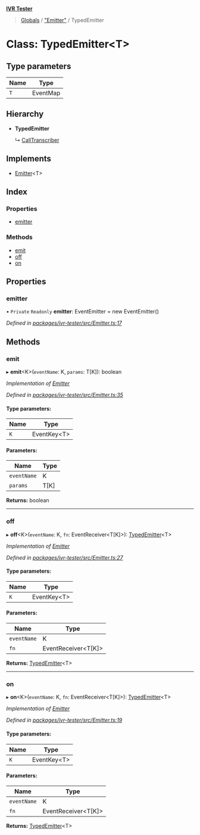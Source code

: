 **[IVR Tester](../README.md)**

> [Globals](../README.md) / ["Emitter"](../modules/_emitter_.md) / TypedEmitter

# Class: TypedEmitter\<T>

## Type parameters

Name | Type |
------ | ------ |
`T` | EventMap |

## Hierarchy

* **TypedEmitter**

  ↳ [CallTranscriber](_call_transcription_calltranscriber_.calltranscriber.md)

## Implements

* [Emitter](../interfaces/_emitter_.emitter.md)\<T>

## Index

### Properties

* [emitter](_emitter_.typedemitter.md#emitter)

### Methods

* [emit](_emitter_.typedemitter.md#emit)
* [off](_emitter_.typedemitter.md#off)
* [on](_emitter_.typedemitter.md#on)

## Properties

### emitter

• `Private` `Readonly` **emitter**: EventEmitter = new EventEmitter()

*Defined in [packages/ivr-tester/src/Emitter.ts:17](https://github.com/SketchingDev/ivr-tester/blob/5493745/packages/ivr-tester/src/Emitter.ts#L17)*

## Methods

### emit

▸ **emit**\<K>(`eventName`: K, `params`: T[K]): boolean

*Implementation of [Emitter](../interfaces/_emitter_.emitter.md)*

*Defined in [packages/ivr-tester/src/Emitter.ts:35](https://github.com/SketchingDev/ivr-tester/blob/5493745/packages/ivr-tester/src/Emitter.ts#L35)*

#### Type parameters:

Name | Type |
------ | ------ |
`K` | EventKey\<T> |

#### Parameters:

Name | Type |
------ | ------ |
`eventName` | K |
`params` | T[K] |

**Returns:** boolean

___

### off

▸ **off**\<K>(`eventName`: K, `fn`: EventReceiver\<T[K]>): [TypedEmitter](_emitter_.typedemitter.md)\<T>

*Implementation of [Emitter](../interfaces/_emitter_.emitter.md)*

*Defined in [packages/ivr-tester/src/Emitter.ts:27](https://github.com/SketchingDev/ivr-tester/blob/5493745/packages/ivr-tester/src/Emitter.ts#L27)*

#### Type parameters:

Name | Type |
------ | ------ |
`K` | EventKey\<T> |

#### Parameters:

Name | Type |
------ | ------ |
`eventName` | K |
`fn` | EventReceiver\<T[K]> |

**Returns:** [TypedEmitter](_emitter_.typedemitter.md)\<T>

___

### on

▸ **on**\<K>(`eventName`: K, `fn`: EventReceiver\<T[K]>): [TypedEmitter](_emitter_.typedemitter.md)\<T>

*Implementation of [Emitter](../interfaces/_emitter_.emitter.md)*

*Defined in [packages/ivr-tester/src/Emitter.ts:19](https://github.com/SketchingDev/ivr-tester/blob/5493745/packages/ivr-tester/src/Emitter.ts#L19)*

#### Type parameters:

Name | Type |
------ | ------ |
`K` | EventKey\<T> |

#### Parameters:

Name | Type |
------ | ------ |
`eventName` | K |
`fn` | EventReceiver\<T[K]> |

**Returns:** [TypedEmitter](_emitter_.typedemitter.md)\<T>
